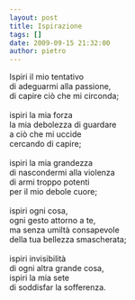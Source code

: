 ```yaml
---
layout: post
title: Ispirazione
tags: []
date: 2009-09-15 21:32:00
author: pietro
---
```

Ispiri il mio tentativo<br/>di adeguarmi alla passione,<br/>di capire ciò che mi circonda;<br/><br/>ispiri la mia forza<br/>la mia debolezza di guardare<br/>a ciò che mi uccide<br/>cercando di capire;<br/><br/>ispiri la mia grandezza<br/>di nascondermi alla violenza<br/>di armi troppo potenti<br/>per il mio debole cuore;<br/><br/>ispiri ogni cosa,<br/>ogni gesto attorno a te,<br/>ma senza umiltà consapevole<br/>della tua bellezza smascherata;<br/><br/>ispiri invisibilità<br/>di ogni altra grande cosa,<br/>ispiri la mia sete<br/>di soddisfar la sofferenza.
